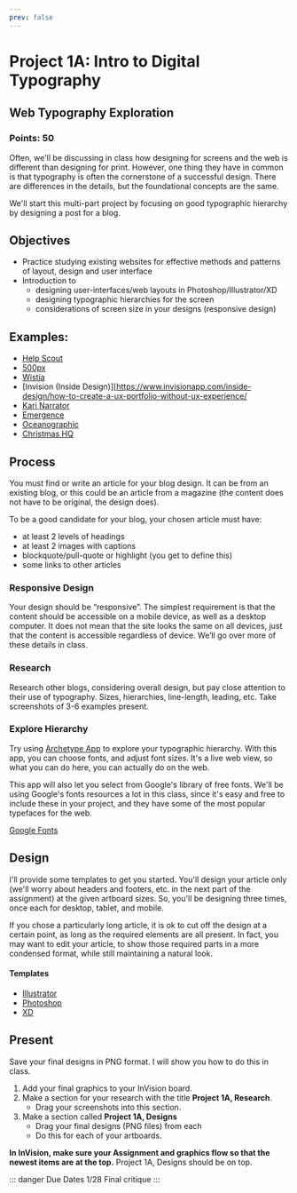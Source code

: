 ```yaml
---
prev: false
---
```


# Project 1A: Intro to Digital Typography

## Web Typography Exploration

### Points: 50

Often, we'll be discussing in class how designing for screens and the web is different than designing for print. However, one thing they have in common is that typography is often the cornerstone of a successful design. There are differences in the details, but the foundational concepts are the same. 

We'll start this multi-part project by focusing on good typographic hierarchy by designing a post for a blog.

## Objectives

*   Practice studying existing websites for effective methods and patterns of layout, design and user interface
*   Introduction to 
    - designing user-interfaces/web layouts in Photoshop/Illustrator/XD
    - designing typographic hierarchies for the screen
    - considerations of screen size in your designs (responsive design)

## Examples:

*   [Help Scout](https://www.helpscout.com/blog/sales-as-a-service/)
*   [500px](https://iso.500px.com/trending-landscapes-soft-blacks-themes-licensing/)
*   [Wistia](https://wistia.com/learn/production/social-norms-100k-video)
*   [Invision (Inside Design)][https://www.invisionapp.com/inside-design/how-to-create-a-ux-portfolio-without-ux-experience/
*   [Kari Narrator](http://narrator.mauer.co/less-is-more-diving-into-minimalism-in-photography/)
*   [Emergence](https://emergencemagazine.org/story/born-was-the-mountain/)
*   [Oceanographic](https://www.oceanographicmagazine.com/features/lost-valley-dinosaurs/)
*   [Christmas HQ](https://christmashq.com/food-and-drinks/candy/)

## Process

You must find or write an article for your blog design. It can be from an existing blog, or this could be an article from a magazine (the content does not have to be original, the design does).

To be a good candidate for your blog, your chosen article must have:

  - at least 2 levels of headings
  - at least 2 images with captions
  - blockquote/pull-quote or highlight (you get to define this)
  - some links to other articles

### Responsive Design

Your design should be “responsive”. The simplest requirement is that the content should be accessible on a mobile device, as well as a desktop computer. It does not mean that the site looks the same on all devices, just that the content is accessible regardless of device. We’ll go over more of these details in class.

### Research

Research other blogs, considering overall design, but pay close attention to their use of typography. Sizes, hierarchies, line-length, leading, etc. Take screenshots of 3-6 examples present.

### Explore Hierarchy

Try using [Archetype App](https://archetypeapp.com/) to explore your typographic hierarchy. With this app, you can choose fonts, and adjust font sizes. It's a live web view, so what you can do here, you can actually do on the web. 

This app will also let you select from Google's library of free fonts. We'll be using Google's fonts resources a lot in this class, since it's easy and free to include these in your project, and they have some of the most popular typefaces for the web. 

[Google Fonts](https://fonts.google.com)

## Design

I'll provide some templates to get you started. You'll design your article only (we'll worry about headers and footers, etc. in the next part of the assignment) at the given artboard sizes. So, you'll be designing three times, once each for desktop, tablet, and mobile. 

If you chose a particularly long article, it is ok to cut off the design at a certain point, as long as the required elements are all present. In fact, you may want to edit your article, to show those required parts in a more condensed format, while still maintaining a natural look.

#### Templates
- [Illustrator](/assets/Project1A-WebTemplate.ai)
- [Photoshop](/assets/Project1A-WebTemplate.psd)
- [XD](/assets/Project1A-WebTemplate.xd)

## Present

Save your final designs in PNG format. I will show you how to do this in class. 

1. Add your final graphics to your InVision board.
2. Make a section for your research with the title __Project 1A, Research__.
    - Drag your screenshots into this section.
3. Make a section called __Project 1A, Designs__
    - Drag your final designs (PNG files) from each 
    - Do this for each of your artboards.

__In InVision, make sure your Assignment and graphics flow so that the newest items are at the top.__ Project 1A, Designs should be on top.

::: danger Due Dates
1/28 Final critique
:::